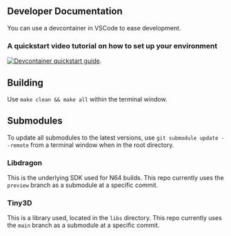 ## Developer Documentation

You can use a devcontainer in VSCode to ease development.

### A quickstart video tutorial on how to set up your environment 
[![Devcontainer quickstart guide](http://img.youtube.com/vi/h05ufOsRgZU/0.jpg)](http://www.youtube.com/watch?v=h05ufOsRgZU "Devcontainer quickstart guide").

## Building
Use `make clean && make all` within the terminal window.


## Submodules
To update all submodules to the latest versions, use `git submodule update --remote` from a terminal window when in the root directory.

### Libdragon
This is the underlying SDK used for N64 builds.
This repo currently uses the `preview` branch as a submodule at a specific commit.

### Tiny3D
This is a library used, located in the `libs` directory.
This repo currently uses the `main` branch as a submodule at a specific commit.
